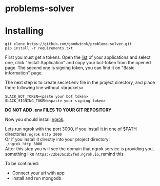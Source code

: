 # problems-solver

# Installing

```
git clone https://github.com/goodwinnk/problems-solver.git
pip install -r requirements.txt
```

First you must get a tokens. Open the [list](https://api.slack.com/apps) of your applications and select one,
click "Install Application" and copy your bot-token from the opened page. The second one is signing token,
you can find it on "Basic information" page. 

The next step is to create secret.env file in the project directory,
and place there following line without \<brackets\>  
```
SLACK_BOT_TOKEN=<paste your bot token>
SLACK_SIGNING_TOKEN=<paste your signing token>
```
  
**DO NOT ADD .env FILES TO YOUR GIT REPOSITORY**

Now you should install [ngrok](https://ngrok.com).

Lets run ngrok with the port 3000, if you install it in one of $PATH directories:
```ngrok http 3000```  
Or if you install it directly into your project directory:  
```./ngrok http 3000```  
After this step you will see the domain that ngrok service is providing you, 
something like `https://2be3ac1b2fed.ngrok.io`, remind this 

To be continued:
* Connect your uri with app  
* Install and run mongodb

